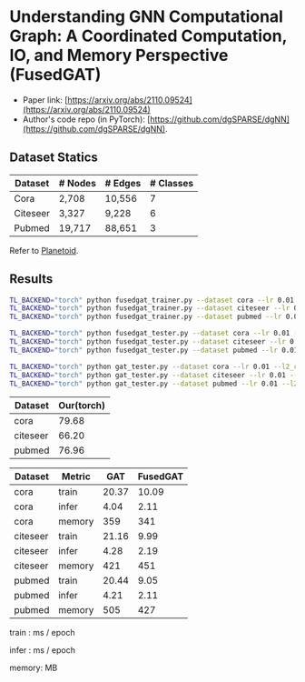 Understanding GNN Computational Graph: A Coordinated Computation, IO, and Memory Perspective (FusedGAT)
============

- Paper link: [https://arxiv.org/abs/2110.09524](https://arxiv.org/abs/2110.09524)
- Author's code repo (in PyTorch):
  [https://github.com/dgSPARSE/dgNN](https://github.com/dgSPARSE/dgNN).

Dataset Statics
-------

| Dataset  | # Nodes | # Edges | # Classes |
| -------- | ------- | ------- | --------- |
| Cora     | 2,708   | 10,556  | 7         |
| Citeseer | 3,327   | 9,228   | 6         |
| Pubmed   | 19,717  | 88,651  | 3         |

Refer to [Planetoid](https://gammagl.readthedocs.io/en/latest/api/gammagl.datasets.html#gammagl.datasets.Planetoid).

Results
-------

```bash
TL_BACKEND="torch" python fusedgat_trainer.py --dataset cora --lr 0.01 --l2_coef 0.005 --drop_rate 0.7
TL_BACKEND="torch" python fusedgat_trainer.py --dataset citeseer --lr 0.01 --l2_coef 0.01 --drop_rate 0.6
TL_BACKEND="torch" python fusedgat_trainer.py --dataset pubmed --lr 0.01 --l2_coef 0.001 --drop_rate 0.2

TL_BACKEND="torch" python fusedgat_tester.py --dataset cora --lr 0.01 --l2_coef 0.005 --drop_rate 0.7
TL_BACKEND="torch" python fusedgat_tester.py --dataset citeseer --lr 0.01 --l2_coef 0.01 --drop_rate 0.6
TL_BACKEND="torch" python fusedgat_tester.py --dataset pubmed --lr 0.01 --l2_coef 0.001 --drop_rate 0.2

TL_BACKEND="torch" python gat_tester.py --dataset cora --lr 0.01 --l2_coef 0.005 --drop_rate 0.7
TL_BACKEND="torch" python gat_tester.py --dataset citeseer --lr 0.01 --l2_coef 0.01 --drop_rate 0.6
TL_BACKEND="torch" python gat_tester.py --dataset pubmed --lr 0.01 --l2_coef 0.001 --drop_rate 0.2
```

| Dataset  | Our(torch)   |
| -------- | ------------ |
| cora     |    79.68     |
| citeseer |    66.20     |
| pubmed   |    76.96     |


| Dataset  | Metric     | GAT          | FusedGAT     |
| -------- | ---------- | ------------ | ------------ |
| cora     | train      |    20.37     |    10.09     |
| cora     | infer      |     4.04     |     2.11     |
| cora     | memory     |     359      |     341      |
| citeseer | train      |    21.16     |     9.99     |
| citeseer | infer      |     4.28     |     2.19     |
| citeseer | memory     |     421      |     451      |
| pubmed   | train      |    20.44     |     9.05     |
| pubmed   | infer      |     4.21     |     2.11     |
| pubmed   | memory     |     505      |     427      |

train : ms / epoch

infer : ms / epoch

memory: MB